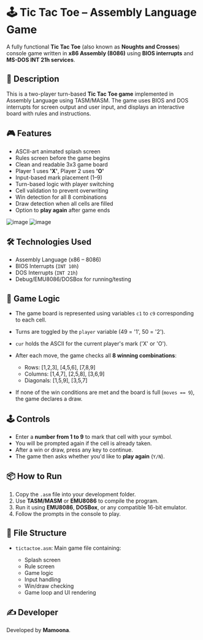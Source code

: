 # 🕹️ Tic Tac Toe – Assembly Language Game

A fully functional **Tic Tac Toe** (also known as **Noughts and Crosses**) console game written in **x86 Assembly (8086)** using **BIOS interrupts** and **MS-DOS INT 21h services**.

## 📜 Description

This is a two-player turn-based **Tic Tac Toe game** implemented in Assembly Language using TASM/MASM. The game uses BIOS and DOS interrupts for screen output and user input, and displays an interactive board with rules and instructions.

## 🎮 Features

* ASCII-art animated splash screen
* Rules screen before the game begins
* Clean and readable 3x3 game board
* Player 1 uses **'X'**, Player 2 uses **'O'**
* Input-based mark placement (1–9)
* Turn-based logic with player switching
* Cell validation to prevent overwriting
* Win detection for all 8 combinations
* Draw detection when all cells are filled
* Option to **play again** after game ends

![image](https://github.com/user-attachments/assets/9779963f-2e5b-4d85-a87d-1a9a6985deb1)
![image](https://github.com/user-attachments/assets/a08c895f-efcd-4927-8d7e-071c09b94a8f)


## 🛠 Technologies Used

* Assembly Language (x86 – 8086)
* BIOS Interrupts (`INT 10h`)
* DOS Interrupts (`INT 21h`)
* Debug/EMU8086/DOSBox for running/testing

## 🧠 Game Logic

* The game board is represented using variables `c1` to `c9` corresponding to each cell.
* Turns are toggled by the `player` variable (49 = '1', 50 = '2').
* `cur` holds the ASCII for the current player's mark ('X' or 'O').
* After each move, the game checks all **8 winning combinations**:

  * Rows: \[1,2,3], \[4,5,6], \[7,8,9]
  * Columns: \[1,4,7], \[2,5,8], \[3,6,9]
  * Diagonals: \[1,5,9], \[3,5,7]
* If none of the win conditions are met and the board is full (`moves == 9`), the game declares a draw.

## 🕹️ Controls

* Enter a **number from 1 to 9** to mark that cell with your symbol.
* You will be prompted again if the cell is already taken.
* After a win or draw, press any key to continue.
* The game then asks whether you'd like to **play again** (`Y/N`).

## 📦 How to Run

1. Copy the `.asm` file into your development folder.
2. Use **TASM/MASM** or **EMU8086** to compile the program.
3. Run it using **EMU8086**, **DOSBox**, or any compatible 16-bit emulator.
4. Follow the prompts in the console to play.


## 🧾 File Structure

* `tictactoe.asm`: Main game file containing:

  * Splash screen
  * Rule screen
  * Game logic
  * Input handling
  * Win/draw checking
  * Game loop and UI rendering

## ✍️ Developer

Developed by **Mamoona**.


